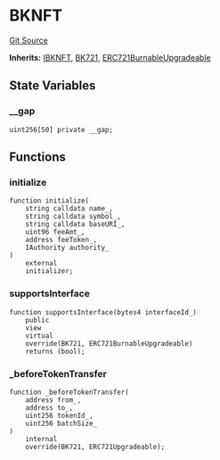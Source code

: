 # BKNFT
[Git Source](https://github.com/ContractLabs/foundry-bountykinds-contract/blob/67e6855d3beabdf242cc0b51d9e53b087a5235b9/src/mainnet/BK721.sol)

**Inherits:**
[IBKNFT](/src/mainnet/BK721.sol/interface.IBKNFT.md), [BK721](/src/mainnet/BK721.sol/abstract.BK721.md), [ERC721BurnableUpgradeable](/src/oz-custom/oz-upgradeable/token/ERC721/extensions/ERC721BurnableUpgradeable.sol/abstract.ERC721BurnableUpgradeable.md)


## State Variables
### __gap

```solidity
uint256[50] private __gap;
```


## Functions
### initialize


```solidity
function initialize(
    string calldata name_,
    string calldata symbol_,
    string calldata baseURI_,
    uint96 feeAmt_,
    address feeToken_,
    IAuthority authority_
)
    external
    initializer;
```

### supportsInterface


```solidity
function supportsInterface(bytes4 interfaceId_)
    public
    view
    virtual
    override(BK721, ERC721BurnableUpgradeable)
    returns (bool);
```

### _beforeTokenTransfer


```solidity
function _beforeTokenTransfer(
    address from_,
    address to_,
    uint256 tokenId_,
    uint256 batchSize_
)
    internal
    override(BK721, ERC721Upgradeable);
```

